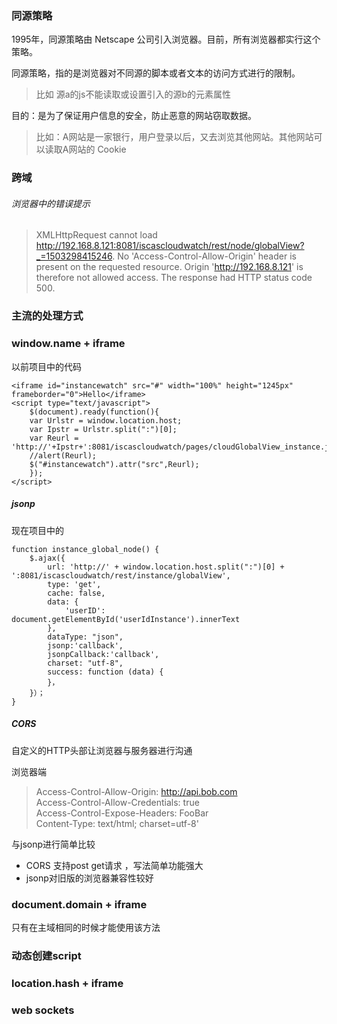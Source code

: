 

### 同源策略

1995年，同源策略由 Netscape 公司引入浏览器。目前，所有浏览器都实行这个策略。

同源策略，指的是浏览器对不同源的脚本或者文本的访问方式进行的限制。
> 比如 源a的js不能读取或设置引入的源b的元素属性

目的：是为了保证用户信息的安全，防止恶意的网站窃取数据。
> 比如：A网站是一家银行，用户登录以后，又去浏览其他网站。其他网站可以读取A网站的 Cookie
	


### 跨域

###### 浏览器中的错误提示

> XMLHttpRequest cannot load http://192.168.8.121:8081/iscascloudwatch/rest/node/globalView?_=1503298415246. No 'Access-Control-Allow-Origin' header is present on the requested resource. Origin 'http://192.168.8.121' is therefore not allowed access. The response had HTTP status code 500.
> 

### 主流的处理方式

### window.name + iframe

以前项目中的代码

    <iframe id="instancewatch" src="#" width="100%" height="1245px" frameborder="0">Hello</iframe>
    <script type="text/javascript">
	    $(document).ready(function(){
	    var Urlstr = window.location.host;
	    var Ipstr = Urlstr.split(":")[0];
	    var Reurl = 'http://'+Ipstr+':8081/iscascloudwatch/pages/cloudGlobalView_instance.jsp';
	    //alert(Reurl);
	    $("#instancewatch").attr("src",Reurl);
	    });
    </script>


##### jsonp

现在项目中的

    function instance_global_node() {
        $.ajax({
            url: 'http://' + window.location.host.split(":")[0] + ':8081/iscascloudwatch/rest/instance/globalView',
            type: 'get',
            cache: false,
            data: {
                'userID': document.getElementById('userIdInstance').innerText
            },
            dataType: "json",
            jsonp:'callback',
            jsonpCallback:'callback',
            charset: "utf-8",
            success: function (data) {
			}，
		}）；
	}


##### CORS

自定义的HTTP头部让浏览器与服务器进行沟通


浏览器端  

> Access-Control-Allow-Origin: http://api.bob.com  
> Access-Control-Allow-Credentials: true  
> Access-Control-Expose-Headers: FooBar  
> Content-Type: text/html; charset=utf-8'  

与jsonp进行简单比较  
+ CORS 支持post get请求 ，写法简单功能强大  
+ jsonp对旧版的浏览器兼容性较好  


### document.domain + iframe    
  
只有在主域相同的时候才能使用该方法

### 动态创建script 

### location.hash + iframe

### web sockets



